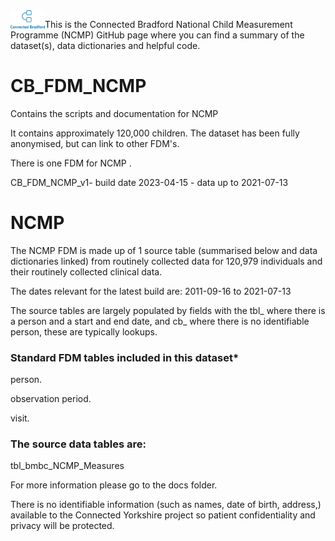 <a href="https://www.bradfordresearch.nhs.uk/our-research-teams/connected-bradford/">
  <img align="left" alt="ConnectedBradford" width="55px" src="https://github.com/ShoreRob1/Images/blob/main/CB%20logo%201.png?raw=true" />
</a>

This is the Connected Bradford National Child Measurement Programme (NCMP) GitHub page where you can find a summary of the dataset(s), data dictionaries and helpful code.

# CB_FDM_NCMP

Contains the scripts and documentation for NCMP

It contains approximately 120,000 children. The dataset has been fully anonymised, but can link to other FDM's.

There is one FDM for NCMP . 

CB_FDM_NCMP_v1- build date 2023-04-15 - data up to 2021-07-13


# NCMP
The NCMP FDM is made up of 1 source table (summarised below and data dictionaries linked) from routinely collected data for 120,979 individuals and their routinely collected clinical data. 

The dates relevant for the latest build are: 2011-09-16	to 2021-07-13




The source tables are largely populated by fields with the tbl_ where there is a person and a start and end date, and cb_ where there is no identifiable person, these are typically lookups.

### Standard FDM tables included in this dataset*
person.

observation period.

visit.

### The source data tables are: 

tbl_bmbc_NCMP_Measures



For more information please go to the docs folder. 

There is no identifiable information (such as names, date of birth, address,) available to the Connected Yorkshire project so patient confidentiality and privacy will be protected.


